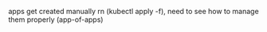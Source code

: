 apps get created manually rn (kubectl apply -f), need to see how to manage them properly (app-of-apps)